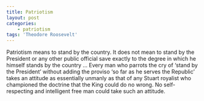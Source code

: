 ```yaml
---
title: Patriotism
layout: post
categories:
    - patriotism
tags: 'Theodore Roosevelt'
---
```


Patriotism means to stand by the country. It does not mean to stand by the President or any other public official save exactly to the degree in which he himself stands by the country … Every man who parrots the cry of ‘stand by the President’ without adding the proviso ‘so far as he serves the Republic’ takes an attitude as essentially unmanly as that of any Stuart royalist who championed the doctrine that the King could do no wrong. No self-respecting and intelligent free man could take such an attitude.